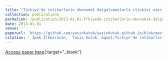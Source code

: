 ```yaml
---
title: "Türkiye’de intiharlarin ekonomik dalgalanmalarla iliskisi uzerine bir uygulama"
collection: publications
permalink: /publication/2013-01-01-Trkiyede-intiharlarin-ekonomik-dalgalanmalarla-iliskisi-uzerine-bir-uygulama
date: 2013-01-01
venue: ''
paperurl: 'https://github.com/yasinkutuk/yasinkutuk.github.io/blob/master/_publications/7.11.1b%20-%20Senesenearmagan%2C%202013_cropped.pdf'
citation: ' Ipek İlkkaracan,  Yasin Kutuk, &quot;Türkiye’de intiharlarin ekonomik dalgalanmalarla iliskisi uzerine bir uygulama.&quot; , 2013.'
---
```

[Access paper here](https://github.com/yasinkutuk/yasinkutuk.github.io/blob/master/_publications/7.11.1b%20-%20Senesenearmagan%2C%202013_cropped.pdf){:target="_blank"}
